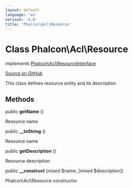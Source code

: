 ```yaml
---
layout: default
language: 'en'
version: '4.0'
title: 'Phalcon\Acl\Resource'
---
```

# Class **Phalcon\Acl\Resource**

*implements* [Phalcon\Acl\ResourceInterface](/3.4/en/api/Phalcon_Acl_ResourceInterface)

<a href="https://github.com/phalcon/cphalcon/tree/v3.4.0/phalcon/acl/resource.zep" class="btn btn-default btn-sm">Source on GitHub</a>

This class defines resource entity and its description


## Methods
public  **getName** ()

Resource name



public  **__toString** ()

Resource name



public  **getDescription** ()

Resource description



public  **__construct** (*mixed* $name, [*mixed* $description])

Phalcon\Acl\Resource constructor



